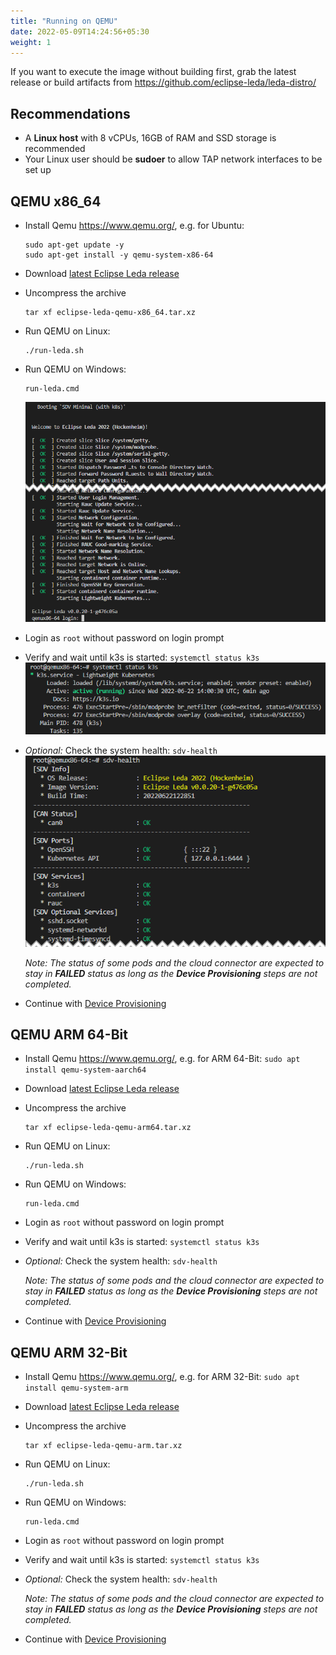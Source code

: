 ```yaml
---
title: "Running on QEMU"
date: 2022-05-09T14:24:56+05:30
weight: 1
---
```


If you want to execute the image without building first, grab the latest release or build artifacts from https://github.com/eclipse-leda/leda-distro/

## Recommendations

- A **Linux host** with 8 vCPUs, 16GB of RAM and SSD storage is recommended 
- Your Linux user should be **sudoer** to allow TAP network interfaces to be set up

## QEMU x86_64
- Install Qemu https://www.qemu.org/, e.g. for Ubuntu:

      sudo apt-get update -y
      sudo apt-get install -y qemu-system-x86-64

- Download [latest Eclipse Leda release](/docs/general-usage/download-releases/)
- Uncompress the archive

      tar xf eclipse-leda-qemu-x86_64.tar.xz

- Run QEMU on Linux:

      ./run-leda.sh

- Run QEMU on Windows:

      run-leda.cmd

  ![](leda-bootsequence.png)

- Login as `root` without password on login prompt
- Verify and wait until k3s is started: `systemctl status k3s`
  ![](systemctl-status-k3s.png)
- *Optional:* Check the system health: `sdv-health`
  ![](sdv-health1.png)

  *Note: The status of some pods and the cloud connector are expected to
  stay in _**FAILED**_ status as long as the **Device Provisioning** steps are not completed.*

- Continue with [Device Provisioning](/docs/device-provisioning/)

## QEMU ARM 64-Bit
- Install Qemu https://www.qemu.org/, e.g. for ARM 64-Bit: `sudo apt install qemu-system-aarch64`
- Download [latest Eclipse Leda release](/docs/general-usage/download-releases/)
- Uncompress the archive

      tar xf eclipse-leda-qemu-arm64.tar.xz

- Run QEMU on Linux:

      ./run-leda.sh

- Run QEMU on Windows:

      run-leda.cmd

- Login as `root` without password on login prompt
- Verify and wait until k3s is started: `systemctl status k3s`
- *Optional:* Check the system health: `sdv-health`

  *Note: The status of some pods and the cloud connector are expected to
  stay in _**FAILED**_ status as long as the **Device Provisioning** steps are not completed.*

- Continue with [Device Provisioning](/docs/device-provisioning/)

## QEMU ARM 32-Bit
- Install Qemu https://www.qemu.org/, e.g. for ARM 32-Bit: `sudo apt install qemu-system-arm`
- Download [latest Eclipse Leda release](/docs/general-usage/download-releases/)
- Uncompress the archive

      tar xf eclipse-leda-qemu-arm.tar.xz

- Run QEMU on Linux:

      ./run-leda.sh

- Run QEMU on Windows:

      run-leda.cmd

- Login as `root` without password on login prompt
- Verify and wait until k3s is started: `systemctl status k3s`
- *Optional:* Check the system health: `sdv-health`

  *Note: The status of some pods and the cloud connector are expected to
  stay in _**FAILED**_ status as long as the **Device Provisioning** steps are not completed.*

- Continue with [Device Provisioning](/docs/device-provisioning/)
